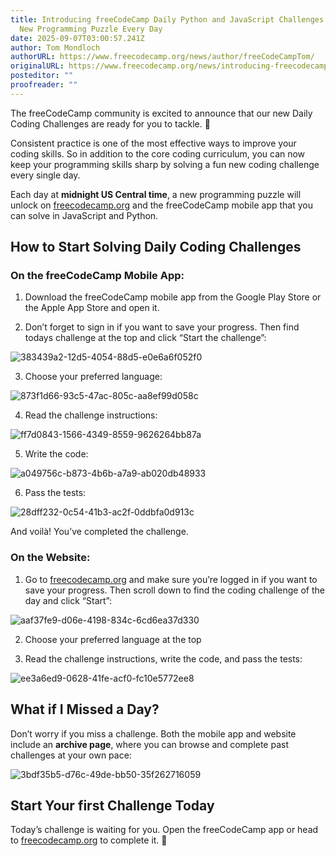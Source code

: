 ```yaml
---
title: Introducing freeCodeCamp Daily Python and JavaScript Challenges – Solve a
  New Programming Puzzle Every Day
date: 2025-09-07T03:00:57.241Z
author: Tom Mondloch
authorURL: https://www.freecodecamp.org/news/author/freeCodeCampTom/
originalURL: https://www.freecodecamp.org/news/introducing-freecodecamp-daily-python-and-javascript-challenges-solve-a-new-programming-puzzle-every-day/
posteditor: ""
proofreader: ""
---
```


The freeCodeCamp community is excited to announce that our new Daily Coding Challenges are ready for you to tackle. 🎊

<!-- more -->

Consistent practice is one of the most effective ways to improve your coding skills. So in addition to the core coding curriculum, you can now keep your programming skills sharp by solving a fun new coding challenge every single day.

Each day at **midnight US Central time**, a new programming puzzle will unlock on [freecodecamp.org][1] and the freeCodeCamp mobile app that you can solve in JavaScript and Python.

## How to Start Solving Daily Coding Challenges

### On the freeCodeCamp Mobile App:

1.  Download the freeCodeCamp mobile app from the Google Play Store or the Apple App Store and open it.
    
2.  Don’t forget to sign in if you want to save your progress. Then find todays challenge at the top and click “Start the challenge”:
    

![383439a2-12d5-4054-88d5-e0e6a6f052f0](https://cdn.hashnode.com/res/hashnode/image/upload/v1757013682796/383439a2-12d5-4054-88d5-e0e6a6f052f0.png)

3.  Choose your preferred language:

![873f1d66-93c5-47ac-805c-aa8ef99d058c](https://cdn.hashnode.com/res/hashnode/image/upload/v1757013721085/873f1d66-93c5-47ac-805c-aa8ef99d058c.png)

4.  Read the challenge instructions:

![ff7d0843-1566-4349-8559-9626264bb87a](https://cdn.hashnode.com/res/hashnode/image/upload/v1757013769135/ff7d0843-1566-4349-8559-9626264bb87a.png)

5.  Write the code:

![a049756c-b873-4b6b-a7a9-ab020db48933](https://cdn.hashnode.com/res/hashnode/image/upload/v1757013821639/a049756c-b873-4b6b-a7a9-ab020db48933.png)

6.  Pass the tests:

![28dff232-0c54-41b3-ac2f-0ddbfa0d913c](https://cdn.hashnode.com/res/hashnode/image/upload/v1757014651276/28dff232-0c54-41b3-ac2f-0ddbfa0d913c.png)

And voilà! You’ve completed the challenge.

### On the Website:

1.  Go to [freecodecamp.org][2] and make sure you’re logged in if you want to save your progress. Then scroll down to find the coding challenge of the day and click “Start”:

![aaf37fe9-d06e-4198-834c-6cd6ea37d330](https://cdn.hashnode.com/res/hashnode/image/upload/v1757014100541/aaf37fe9-d06e-4198-834c-6cd6ea37d330.png)

2.  Choose your preferred language at the top
    
3.  Read the challenge instructions, write the code, and pass the tests:
    

![ee3a6ed9-0628-41fe-acf0-fc10e5772ee8](https://cdn.hashnode.com/res/hashnode/image/upload/v1757014412721/ee3a6ed9-0628-41fe-acf0-fc10e5772ee8.png)

## What if I Missed a Day?

Don’t worry if you miss a challenge. Both the mobile app and website include an **archive page**, where you can browse and complete past challenges at your own pace:

![3bdf35b5-d76c-49de-bb50-35f262716059](https://cdn.hashnode.com/res/hashnode/image/upload/v1757015163098/3bdf35b5-d76c-49de-bb50-35f262716059.png)

## Start Your first Challenge Today

Today’s challenge is waiting for you. Open the freeCodeCamp app or head to [freecodecamp.org][3] to complete it. 🚀

[1]: https://freecodecamp.org
[2]: https://freecodecamp.org
[3]: https://freecodecamp.org